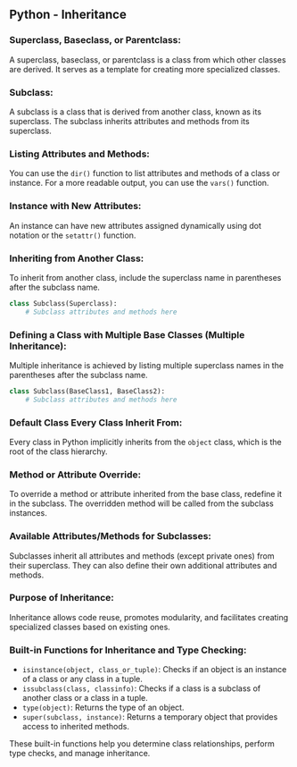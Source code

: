 ## Python - Inheritance
### Superclass, Baseclass, or Parentclass:

A superclass, baseclass, or parentclass is a class from which other classes are derived. It serves as a template for creating more specialized classes.

### Subclass:

A subclass is a class that is derived from another class, known as its superclass. The subclass inherits attributes and methods from its superclass.

### Listing Attributes and Methods:

You can use the `dir()` function to list attributes and methods of a class or instance. For a more readable output, you can use the `vars()` function.

### Instance with New Attributes:

An instance can have new attributes assigned dynamically using dot notation or the `setattr()` function.

### Inheriting from Another Class:

To inherit from another class, include the superclass name in parentheses after the subclass name.

```python
class Subclass(Superclass):
    # Subclass attributes and methods here
```

### Defining a Class with Multiple Base Classes (Multiple Inheritance):

Multiple inheritance is achieved by listing multiple superclass names in the parentheses after the subclass name.

```python
class Subclass(BaseClass1, BaseClass2):
    # Subclass attributes and methods here
```

### Default Class Every Class Inherit From:

Every class in Python implicitly inherits from the `object` class, which is the root of the class hierarchy.

### Method or Attribute Override:

To override a method or attribute inherited from the base class, redefine it in the subclass. The overridden method will be called from the subclass instances.

### Available Attributes/Methods for Subclasses:

Subclasses inherit all attributes and methods (except private ones) from their superclass. They can also define their own additional attributes and methods.

### Purpose of Inheritance:

Inheritance allows code reuse, promotes modularity, and facilitates creating specialized classes based on existing ones.

### Built-in Functions for Inheritance and Type Checking:

- `isinstance(object, class_or_tuple)`: Checks if an object is an instance of a class or any class in a tuple.
- `issubclass(class, classinfo)`: Checks if a class is a subclass of another class or a class in a tuple.
- `type(object)`: Returns the type of an object.
- `super(subclass, instance)`: Returns a temporary object that provides access to inherited methods.

These built-in functions help you determine class relationships, perform type checks, and manage inheritance.
